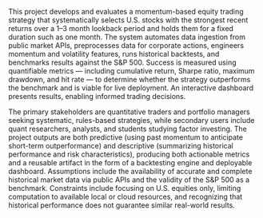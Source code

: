 This project develops and evaluates a momentum-based equity trading strategy that systematically selects U.S. stocks with the strongest recent returns over a 1–3 month lookback period and holds them for a fixed duration such as one month. The system automates data ingestion from public market APIs, preprocesses data for corporate actions, engineers momentum and volatility features, runs historical backtests, and benchmarks results against the S&P 500. Success is measured using quantifiable metrics — including cumulative return, Sharpe ratio, maximum drawdown, and hit rate — to determine whether the strategy outperforms the benchmark and is viable for live deployment. An interactive dashboard presents results, enabling informed trading decisions.

The primary stakeholders are quantitative traders and portfolio managers seeking systematic, rules-based strategies, while secondary users include quant researchers, analysts, and students studying factor investing. The project outputs are both predictive (using past momentum to anticipate short-term outperformance) and descriptive (summarizing historical performance and risk characteristics), producing both actionable metrics and a reusable artifact in the form of a backtesting engine and deployable dashboard. Assumptions include the availability of accurate and complete historical market data via public APIs and the validity of the S&P 500 as a benchmark. Constraints include focusing on U.S. equities only, limiting computation to available local or cloud resources, and recognizing that historical performance does not guarantee similar real-world results.


